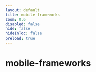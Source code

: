 ```yaml
---
layout: default 
title: mobile-frameworks  
zoom: 0.6   
disabled: false 
hide: false 
hideInToc: false    
preload: true   
---
```



# mobile-frameworks   

